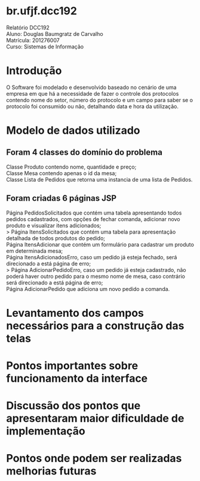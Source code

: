 # br.ufjf.dcc192

Relatório DCC192<br>
Aluno: Douglas Baumgratz de Carvalho<br>
Matrícula: 201276007<br>
Curso: Sistemas de Informação<br>


Introdução
==========

O Software foi modelado e desenvolvido baseado no cenário de uma empresa em que há a necessidade de fazer o controle dos protocolos contendo nome do setor, número do protocolo e um campo para saber se o protocolo foi consumido ou não, detalhando data e hora da utilização.

Modelo de dados utilizado
=========================

Foram 4 classes do domínio do problema
--------------------------------------
Classe Produto contendo nome, quantidade e preço;<br>
Classe Mesa contendo apenas o id da mesa;<br>
Classe Lista de Pedidos que retorna uma instancia de uma lista de Pedidos.<br>

Foram criadas 6 páginas JSP
---------------------------
Página PedidosSolicitados que contém uma tabela apresentando todos pedidos cadastrados, com opções de fechar comanda, adicionar novo produto e visualizar itens adicionados;<br>>
Página ItensSolicitados que contém uma tabela para apresentação detalhada de todos produtos do pedido;<br>
Página ItensAdicionar que contém um formulário para cadastrar um produto em determinada mesa;<br>
Página ItensAdicionadosErro, caso um pedido já esteja fechado, será direcionado a está página de erro;<br>>
Página AdicionarPedidoErro, caso um pedido já esteja cadastrado, não poderá haver outro pedido para o mesmo nome de mesa, caso contrário será direcionado a está página de erro;<br>
Página AdicionarPedido que adiciona um novo pedido a comanda.<br>

	
Levantamento dos campos necessários para a construção das telas
===============================================================




Pontos importantes sobre funcionamento da interface
===================================================




Discussão dos pontos que apresentaram maior dificuldade de implementação
========================================================================




Pontos onde podem ser realizadas melhorias futuras
==================================================
